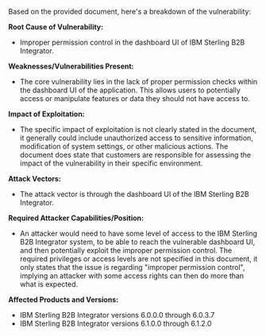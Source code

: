 Based on the provided document, here's a breakdown of the vulnerability:

**Root Cause of Vulnerability:**
- Improper permission control in the dashboard UI of IBM Sterling B2B Integrator.

**Weaknesses/Vulnerabilities Present:**
- The core vulnerability lies in the lack of proper permission checks within the dashboard UI of the application. This allows users to potentially access or manipulate features or data they should not have access to.

**Impact of Exploitation:**
- The specific impact of exploitation is not clearly stated in the document, it generally could include unauthorized access to sensitive information, modification of system settings, or other malicious actions. The document does state that customers are responsible for assessing the impact of the vulnerability in their specific environment.

**Attack Vectors:**
- The attack vector is through the dashboard UI of the IBM Sterling B2B Integrator.

**Required Attacker Capabilities/Position:**
- An attacker would need to have some level of access to the IBM Sterling B2B Integrator system, to be able to reach the vulnerable dashboard UI, and then potentially exploit the improper permission control. The required privileges or access levels are not specified in this document, it only states that the issue is regarding "improper permission control", implying an attacker with some access rights can then do more than what is expected.

**Affected Products and Versions:**
- IBM Sterling B2B Integrator versions 6.0.0.0 through 6.0.3.7
- IBM Sterling B2B Integrator versions 6.1.0.0 through 6.1.2.0